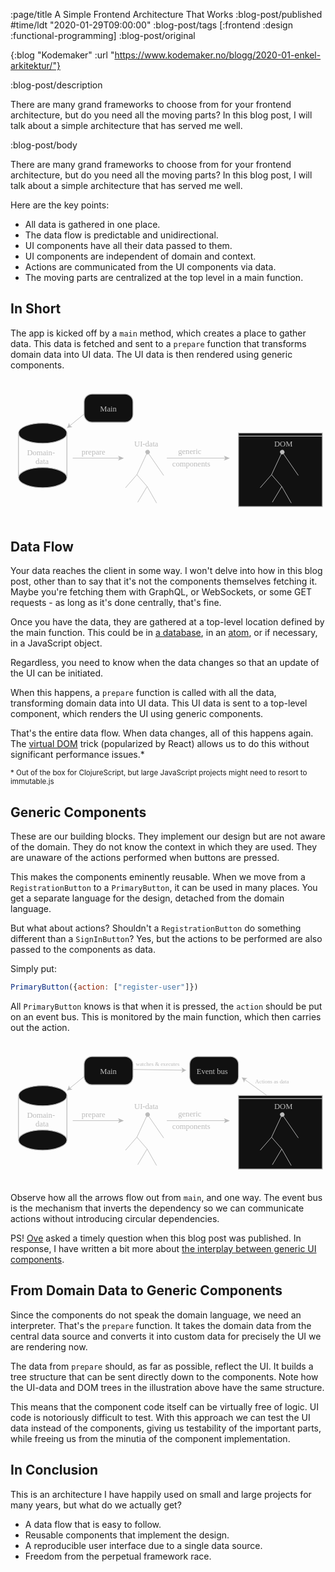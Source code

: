 :page/title A Simple Frontend Architecture That Works
:blog-post/published #time/ldt "2020-01-29T09:00:00"
:blog-post/tags [:frontend :design :functional-programming]
:blog-post/original

{:blog "Kodemaker"
 :url "https://www.kodemaker.no/blogg/2020-01-enkel-arkitektur/"}

:blog-post/description

There are many grand frameworks to choose from for your frontend architecture,
but do you need all the moving parts? In this blog post, I will talk about a
simple architecture that has served me well.

:blog-post/body

There are many grand frameworks to choose from for your frontend architecture,
but do you need all the moving parts? In this blog post, I will talk about a
simple architecture that has served me well.

Here are the key points:

- All data is gathered in one place.
- The data flow is predictable and unidirectional.
- UI components have all their data passed to them.
- UI components are independent of domain and context.
- Actions are communicated from the UI components via data.
- The moving parts are centralized at the top level in a main function.

## In Short

The app is kicked off by a `main` method, which creates a place to gather data.
This data is fetched and sent to a `prepare` function that transforms domain
data into UI data. The UI data is then rendered using generic components.

<svg version="1.1" id="Layer_1" xmlns="http://www.w3.org/2000/svg" x="0" y="0" viewBox="230 350 400 180" xml:space="preserve">
  <style>.st0{fill:#111;stroke:#bbb;stroke-miterlimit:10}.st1{fill:#bbb;font-family:&apos;ArialMT&apos;}.st2{font-size:10px}.st3,.st4{fill:none;stroke:#bbb;stroke-miterlimit:10}.st4{stroke-width:.75}</style>
  <path class="st0" d="M375.5 404.88h-42c-5.52 0-10-4.48-10-10v-15.75c0-5.52 4.48-10 10-10h42c5.52 0 10 4.48 10 10v15.75c0 5.52-4.48 10-10 10zM519.5 418.5H626V512H519.5z"/>
  <text transform="translate(343.663 391)" class="st1 st2">Main</text>
  <text transform="translate(250.935 446.614)">
    <tspan x="0" y="0" class="st1 st2">Domain-</tspan>
    <tspan x="10.83" y="11" class="st1 st2">data</tspan>
  </text>
  <ellipse class="st0" cx="270.88" cy="418.81" rx="30.75" ry="12.81"/>
  <ellipse class="st0" cx="270.88" cy="475.19" rx="30.75" ry="12.81"/>
  <path class="st3" d="M240.12 417.96v56.37M301.62 417.96v56.37"/>
  <path class="st4" d="M309 450.5h59.7"/>
  <path class="st1" d="M374 450.5l-7.46 3.05 1.77-3.05-1.77-3.05z"/>
  <text transform="translate(320.342 445.96)" class="st1 st2">prepare</text>
  <path class="st4" d="M428.5 450.5h74.7"/>
  <path class="st1" d="M508.5 450.5l-7.46 3.05 1.77-3.05-1.77-3.05z"/>
  <text transform="translate(442.896 444.96)">
    <tspan x="0" y="0" class="st1 st2">generic</tspan>
    <tspan x="-7.5" y="16" class="st1 st2">components</tspan>
  </text>
  <text transform="translate(387.18 435.96)" class="st1 st2">UI-data</text>
  <text transform="translate(564.91 435.96)" class="st1 st2">DOM</text>
  <g>
    <path class="st4" d="M323.5 394.5L305 409.63"/>
    <path class="st1" d="M301.5 412.5c1.15-1.96 2.34-4.68 2.7-6.82l1.26 3.58 3.26 1.94c-2.17-.07-5.07.56-7.22 1.3z"/>
  </g>
  <g>
    <path class="st4" d="M404.5 441.5l-14 30M404.02 442.71l20.48 29.79"/>
    <circle class="st1" transform="rotate(-27.365 404.043 442.822)" cx="404.1" cy="442.82" r="2.82"/>
    <path class="st4" d="M390.5 471.5l-14.43 16.56M390.5 471.5l13 15M403.5 486.5l-12 20M403.5 486.5l12 21"/>
  </g>
  <g>
    <path class="st4" d="M575.5 441.5l-14 30M575.02 442.71l20.48 29.79"/>
    <circle class="st1" transform="rotate(-27.365 575.032 442.833)" cx="575.1" cy="442.82" r="2.82"/>
    <path class="st4" d="M561.5 471.5l-14.43 16.56M561.5 471.5l13 15M574.5 486.5l-12 20M574.5 486.5l12 21"/>
  </g>
  <path class="st3" d="M519.5 422.59H626"/>
</svg>

## Data Flow

Your data reaches the client in some way. I won't delve into how in this blog
post, other than to say that it's not the components themselves fetching it.
Maybe you're fetching them with GraphQL, or WebSockets, or some GET requests -
as long as it's done centrally, that's fine.

Once you have the data, they are gathered at a top-level location defined by the
main function. This could be in [a database](https://github.com/tonsky/datascript), in an
[atom](https://clojure.org/reference/atoms), or if necessary, in a JavaScript
object.

Regardless, you need to know when the data changes so that an update of the UI
can be initiated.

When this happens, a `prepare` function is called with all the data,
transforming domain data into UI data. This UI data is sent to a top-level
component, which renders the UI using generic components.

That's the entire data flow. When data changes, all of this happens again. The
[virtual DOM](https://github.com/snabbdom/snabbdom) trick (popularized by React)
allows us to do this without significant performance issues.*

<small class="tiny">* Out of the box for ClojureScript, but large JavaScript
projects might need to resort to immutable.js</small>

## Generic Components

These are our building blocks. They implement our design but are not aware of
the domain. They do not know the context in which they are used. They are
unaware of the actions performed when buttons are pressed.

This makes the components eminently reusable. When we move from a
`RegistrationButton` to a `PrimaryButton`, it can be used in many places. You
get a separate language for the design, detached from the domain language.

But what about actions? Shouldn't a `RegistrationButton` do something different
than a `SignInButton`? Yes, but the actions to be performed are also passed to
the components as data.

Simply put:

```js
PrimaryButton({action: ["register-user"]})
```

All `PrimaryButton` knows is that when it is pressed, the `action` should be put
on an event bus. This is monitored by the main function, which then carries out
the action.

<svg version="1.1" id="Layer_1" xmlns="http://www.w3.org/2000/svg" x="0" y="0" viewBox="230 350 400 180" xml:space="preserve">
  <style>.st5{font-size:7px}</style>
  <path class="st0" d="M375.5 404.88h-42c-5.52 0-10-4.48-10-10v-15.75c0-5.52 4.48-10 10-10h42c5.52 0 10 4.48 10 10v15.75c0 5.52-4.48 10-10 10zM519.5 418.5H626V512H519.5z"/>
  <text transform="translate(343.663 391)" class="st1 st2">Main</text>
  <path class="st0" d="M509.5 404.88h-42c-5.52 0-10-4.48-10-10v-15.75c0-5.52 4.48-10 10-10h42c5.52 0 10 4.48 10 10v15.75c0 5.52-4.48 10-10 10z"/>
  <text transform="translate(466.264 391)" class="st1 st2">Event bus</text>
  <text transform="translate(250.935 446.614)">
    <tspan x="0" y="0" class="st1 st2">Domain-</tspan>
    <tspan x="10.83" y="11" class="st1 st2">data</tspan>
  </text>
  <ellipse class="st0" cx="270.88" cy="418.81" rx="30.75" ry="12.81"/>
  <ellipse class="st0" cx="270.88" cy="475.19" rx="30.75" ry="12.81"/>
  <path class="st3" d="M240.12 417.96v56.37M301.62 417.96v56.37"/>
  <path class="st4" d="M309 450.5h59.7"/>
  <path class="st1" d="M374 450.5l-7.46 3.05 1.77-3.05-1.77-3.05z"/>
  <text transform="translate(320.342 445.96)" class="st1 st2">prepare</text>
  <path class="st4" d="M428.5 450.5h74.7"/>
  <path class="st1" d="M508.5 450.5l-7.46 3.05 1.77-3.05-1.77-3.05z"/>
  <text transform="translate(442.896 444.96)">
    <tspan x="0" y="0" class="st1 st2">generic</tspan>
    <tspan x="-7.5" y="16" class="st1 st2">components</tspan>
  </text>
  <text transform="translate(387.18 435.96)" class="st1 st2">UI-data</text>
  <text transform="translate(564.91 435.96)" class="st1 st2">DOM</text>
  <path class="st4" d="M323.5 394.5L305 409.63"/>
  <path class="st1" d="M301.5 412.5c1.15-1.96 2.34-4.68 2.7-6.82l1.26 3.58 3.26 1.94c-2.17-.07-5.07.56-7.22 1.3z"/>
  <g>
    <path class="st4" d="M404.5 441.5l-14 30M404.02 442.71l20.48 29.79"/>
    <circle class="st1" transform="rotate(-27.365 404.043 442.822)" cx="404.1" cy="442.82" r="2.82"/>
    <path class="st4" d="M390.5 471.5l-14.43 16.56M390.5 471.5l13 15M403.5 486.5l-12 20M403.5 486.5l12 21"/>
  </g>
  <g>
    <path class="st4" d="M575.5 441.5l-14 30M575.02 442.71l20.48 29.79"/>
    <circle class="st1" transform="rotate(-27.365 575.032 442.833)" cx="575.1" cy="442.82" r="2.82"/>
    <path class="st4" d="M561.5 471.5l-14.43 16.56M561.5 471.5l13 15M574.5 486.5l-12 20M574.5 486.5l12 21"/>
  </g>
  <path class="st3" d="M519.5 422.59H626"/>
  <g>
    <path class="st4" d="M555.5 418.5l-28.32-20.36"/>
    <path class="st1" d="M523.5 395.5c2.19.6 5.12 1.05 7.29.85l-3.13 2.14-1.03 3.65c-.5-2.12-1.86-4.76-3.13-6.64z"/>
  </g>
  <text transform="translate(540.81 403.481)" class="st1 st5">Actions as data</text>
  <g>
    <path class="st4" d="M385.5 385.5l63.47.93"/>
    <path class="st1" d="M453.5 386.5c-2.14.76-4.8 2.07-6.46 3.47l1.34-3.55-1.24-3.58c1.62 1.45 4.24 2.84 6.36 3.66z"/>
  </g>
  <text transform="translate(389.202 380.862)" class="st1 st5">watches & executes</text>
</svg>

Observe how all the arrows flow out from `main`, and one way. The event bus is
the mechanism that inverts the dependency so we can communicate actions without
introducing circular dependencies.

PS! [Ove](https://twitter.com/ovegram/status/1222819751279329281) asked a timely
question when this blog post was published. In response, I have written a bit
more about [the interplay between generic UI
components](/interplay-between-generic-ui-components/).

## From Domain Data to Generic Components

Since the components do not speak the domain language, we need an interpreter.
That's the `prepare` function. It takes the domain data from the central data
source and converts it into custom data for precisely the UI we are rendering
now.

The data from `prepare` should, as far as possible, reflect the UI. It builds a
tree structure that can be sent directly down to the components. Note how the
UI-data and DOM trees in the illustration above have the same structure.

This means that the component code itself can be virtually free of logic. UI
code is notoriously difficult to test. With this approach we can test the UI
data instead of the components, giving us testability of the important parts,
while freeing us from the minutia of the component implementation.

## In Conclusion

This is an architecture I have happily used on small and large projects for many
years, but what do we actually get?

- A data flow that is easy to follow.
- Reusable components that implement the design.
- A reproducible user interface due to a single data source.
- Freedom from the perpetual framework race.

